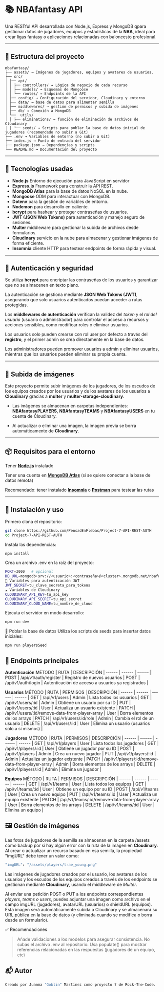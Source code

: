 # 📚 NBAfantasy API

Una RESTful API desarrollada con Node.js, Express y MongoDB qpara gestionar datos de jugadores, equipos y estadísticas de la **NBA**, ideal para crear ligas fantasy o aplicaciones relacionadas con baloncesto profesional.

---

## 📁 Estructura del proyecto

```text
nbafantasy/
├── assets/ → Imágenes de jugadores, equipos y avatares de usuarios.
├── src/
│ ├── api/
│ │ ├── controllers/ → Lógica de negocio de cada recurso
│ │ ├── models/ → Esquemas de Mongoose
│ │ └── routes/ → Endpoints de la API
│ ├── config/ → Configuración del servidor, Cloudinary y entorno
│ ├── data/ → base de datos para alimentar semilla
│ ├── middlewares/ → gestión de permisos y subida de imágenes
│ ├── db/ → Conexión a MongoDB
│ └──  utils/
│ │ ├── eliminations/ → función de eliminación de archivos de Cloudinary
│ │ └── seeds/ → Scripts para poblar la base de datos inicial de jugadores (recomendado no subir a Git)
├── .env → Variables de entorno (no subir a Git)
├── index.js → Punto de entrada del servidor
├── package.json → Dependencias y scripts
└── README.md → Documentación del proyecto
```

---

## 🚀 Tecnologías usadas

- **Node.js** Entorno de ejecución para JavaScript en servidor
- **Express.js** Framework para construir la API REST.
- **MongoDB Atlas** para la base de datos NoSQL en la nube.
- **Mongoose** ODM para interactuar con MongoDB.
- **Dotenv** para la gestión de variables de entorno.
- **Nodemon** para desarrollo en caliente.
- **bcrypt** para hashear y proteger contraseñas de usuarios.
- **JWT (JSON Web Tokens)** para autenticación y manejo seguro de sesiones.
- **Multer** middleware para gestionar la subida de archivos desde formularios.
- **Cloudinary** servicio en la nube para almacenar y gestionar imágenes de forma eficiente.
- **Insomnia** cliente HTTP para testear endpoints de forma rápida y visual.

---

## 🔐 Autenticación y seguridad

Se utiliza **bcrypt** para encriptar las contraseñas de los usuarios y garantizar que no se almacenen en texto plano.

La autenticación se gestiona mediante **JSON Web Tokens (JWT)**, asegurando que solo usuarios autenticados puedan acceder a rutas protegidas.

Los **middlewares de autenticación** verifican la validez del _token_ y el _rol del usuario_ (usuario o administrador) para controlar el acceso a recursos y acciones sensibles, como modificar roles o eliminar usuarios.

Los usuarios solo pueden crearse con rol user por defecto a través del **registro**, y el primer admin se crea directamente en la base de datos.

Los administradores pueden promover usuarios a admin y eliminar usuarios, mientras que los usuarios pueden eliminar su propia cuenta.

---

## 📁 Subida de imágenes

Este proyecto permite subir imágenes de los jugadores, de los escudos de los equipos creados por los usuarios y de los avatares de los usuarios a **Cloudinary** gracias a **multer** y **multer-storage-cloudinary**.

- Las imágenes se almacenan en carpetas independientes: **NBAfantasyPLAYERS**, **NBAfantasyTEAMS** y **NBAfantasyUSERS** en tu cuenta de Cloudinary.

- Al actualizar o eliminar una imagen, la imagen previa se borra automáticamente de **Cloudinary**.

---

## 📦 Requisitos para el entorno

Tener **[Node.js](https://nodejs.org/)** instalado

Tener una cuenta en **[MongoDB Atlas](https://cloud.mongodb.com/)** (si se quiere conectar a la base de datos remota)

Recomendado: tener instalado **[Insomnia](https://insomnia.rest/)** o **[Postman](https://www.postman.com/)** para testear las rutas

---

## 🔧 Instalación y uso

Primero clona el repositorio:

```sh
git clone https://github.com/PensadEnFlebas/Project-7-API-REST-AUTH
cd Project-7-API-REST-AUTH
```

Instala las dependencias:

```sh
npm install
```

Crea un archivo .env en la raíz del proyecto:

```sh
PORT=3000   # opcional
DB_URL=mongodb+srv://<usuario>:<contraseña>@<cluster>.mongodb.net/nbafantasy
🔐 Variables para autenticación JWT
JWT_SECRET=tu_clave_secreta_para_tokens
☁️ Variables de Cloudinary
CLOUDINARY_API_KEY=tu_api_key
CLOUDINARY_API_SECRET=tu_api_secret
CLOUDINARY_CLOUD_NAME=tu_nombre_de_cloud
```

Ejecuta el servidor en modo desarrollo:

```sh
npm run dev
```

🌱 Poblar la base de datos
Utiliza los scripts de seeds para insertar datos iniciales:

```sh
npm run playersSeed
```

## 📡 Endpoints principales

**Autenticación**
MÉTODO | RUTA | DESCRIPCIÓN
| ------ | ------ | ------ |
POST | /api/v1/auth/register | Registro de nuevos usuarios |
POST | /api/v1/auth/login | Autenticación de acceso a usuarios ya registrados |

**Usuarios**
MÉTODO | RUTA | PERMISOS | DESCRIPCIÓN
| ------ | ------ | ------ | ------ |
GET | /api/v1/users | Admin | Lista todos los usuarios |
GET | /api/v1/users/:id | Admin | Obtiene un usuario por su ID |
PUT | /api/v1/users/:id | User | Actualiza un usuario existente |
PATCH | /api/v1/users/:id/remove-data-from-player-array | User | Borra elementos de los arrays |
PATCH | /api/v1/users/:id/role | Admin | Cambia el rol de un usuario |
DELETE | /api/v1/users/:id | User | Elimina un usuario (usuarios solo a sí mismos) |

**Jugadores**
MÉTODO | RUTA | PERMISOS | DESCRIPCIÓN
| ------ | ------ | ------ | ------ |
GET | /api/v1/players | User | Lista todos los jugadores |
GET | /api/v1/players/:id | User | Obtiene un jugador por su ID |
POST | /api/v1/players | Admin | Crea un nuevo jugador |
PUT | /api/v1/players/:id | Admin | Actualiza un jugador existente |
PATCH | /api/v1/players/:id/remove-data-from-player-array | Admin | Borra elementos de los arrays |
DELETE | /api/v1/players/:id | Admin | Elimina un jugador |

**Equipos**
MÉTODO | RUTA | PERMISOS | DESCRIPCIÓN
| ------ | ------ | ------ | ------ |
GET | /api/v1/teams | User | Lista todos los equipos |
GET | /api/v1/teams/:id | User | Obtiene un equipo por su ID |
POST | /api/v1/teams | User | Crea un nuevo equipo |
PUT | /api/v1/teams/:id | User | Actualiza un equipo existente |
PATCH | /api/v1/teams/:id/remove-data-from-player-array | User | Borra elementos de los arrays |
DELETE | /api/v1/teams/:id | User | Elimina un equipo |

## 🖼️ Gestión de imágenes

Las fotos de jugadores de la semilla se almacenan en la carpeta /assets como backup por si hay algún error con la ruta de la imagen en **Cloudinary**. Al crear o actualizar un recurso basado en esa semilla, la propiedad "imgURL" debe tener un valor como:

```sh
"imgURL": "/assets/players/trae_young.png"
```

Las imágenes de jugadores creados por el usuario, los avatares de los usuarios y los escudos de los equipos creados a través de los endpoints se gestionan mediante **Cloudinary**, usando el middleware de _Multer_.

Al enviar una petición POST o PUT a los endpoints correspondientes _players, teams o users_, puedes adjuntar una imagen como archivo en el campo imgURL (jugadores), avatarURL (usuarios) o shieldURL (equipos). Esta imagen será automáticamente subida a Cloudinary y se almacenará su URL pública en la base de datos (y eliminada cuando se modifica o borra desde un formulario).

✅ Recomendaciones

> Añade validaciones a los modelos para asegurar consistencia.
> No subas el archivo .env al repositorio.
> Usa populate() para mostrar referencias relacionadas en las respuestas (jugadores de un equipo, etc)

## 📬 Autor

```bash
Creado por Juanma "Goblin" Martínez como proyecto 7 de Rock-The-Code.
```
